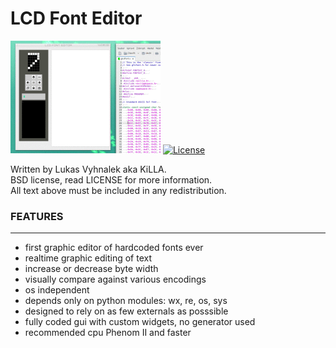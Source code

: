 # LCD Font Editor
![Image of LCD Font Editor](https://raw.githubusercontent.com/KiLLAAA/PROJECT/master/images/lcdfonteditor.gif)
[![License](https://img.shields.io/badge/License-BSD%202--Clause-orange.svg)](https://opensource.org/licenses/BSD-2-Clause)

Written by Lukas Vyhnalek aka KiLLA.<br/>
BSD license, read LICENSE for more information.<br/>
All text above must be included in any redistribution.<br/>

### FEATURES

---

- first graphic editor of hardcoded fonts ever
- realtime graphic editing of text
- increase or decrease byte width
- visually compare against various encodings
- os independent
- depends only on python modules: wx, re, os, sys
- designed to rely on as few externals as posssible
- fully coded gui with custom widgets, no generator used
- recommended cpu Phenom II and faster

